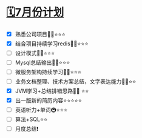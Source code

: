 # [🗓️7月份计划](https://github.com/HealUP/MyBlog/issues/38)

- [x] 熟悉公司项目🧑‍💻⭐⭐⭐
- [x] 结合项目持续学习redis🧑‍💻⭐⭐⭐
- [ ] 设计模式🧑‍💻⭐⭐⭐
- [ ] Mysql总结输出🧑‍💻⭐⭐⭐
- [ ] 微服务架构持续学习🧑‍💻⭐⭐⭐
- [ ] 业务文档整理、技术方案总结，文字表达能力🧑‍💻⭐⭐
- [x] JVM学习+总结排错思路🧑‍💻 ⭐⭐
- [x] 出一版新的简历内容⭐⭐⭐⭐⭐
- [ ] 英语听力+单词🚇⭐⭐⭐
- [ ] 算法+SQL⭐⭐
- [ ] 月度总结❗